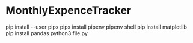 # MonthlyExpenceTracker
pip install --user pipx
pipx install pipenv
pipenv shell
pip install matplotlib
pip install pandas
python3 file.py
